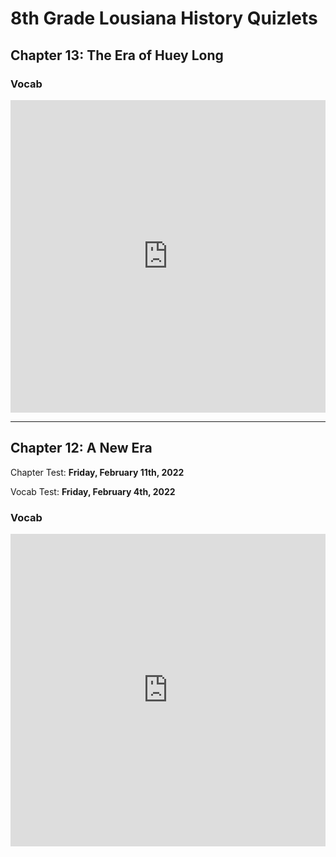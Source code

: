 # 8th Grade Lousiana History Quizlets

## Chapter 13: The Era of Huey Long

### Vocab

[](https://quizlet.com/667050863/flashcards/embed?i=367bf7&x=1jj1 ':include :type=iframe width=100% height=500ppx')

<iframe src="https://quizlet.com/667050863/flashcards/embed?i=367bf7&x=1jj1" height="500" width="100%" style="border:0"></iframe>

---

## Chapter 12: A New Era

Chapter Test: **Friday, February 11th, 2022**

Vocab Test: **Friday, February 4th, 2022**

### Vocab

<iframe src="https://quizlet.com/665330180/flashcards/embed?i=367bf7&x=1jj1" height="500" width="100%" style="border:0"></iframe>
